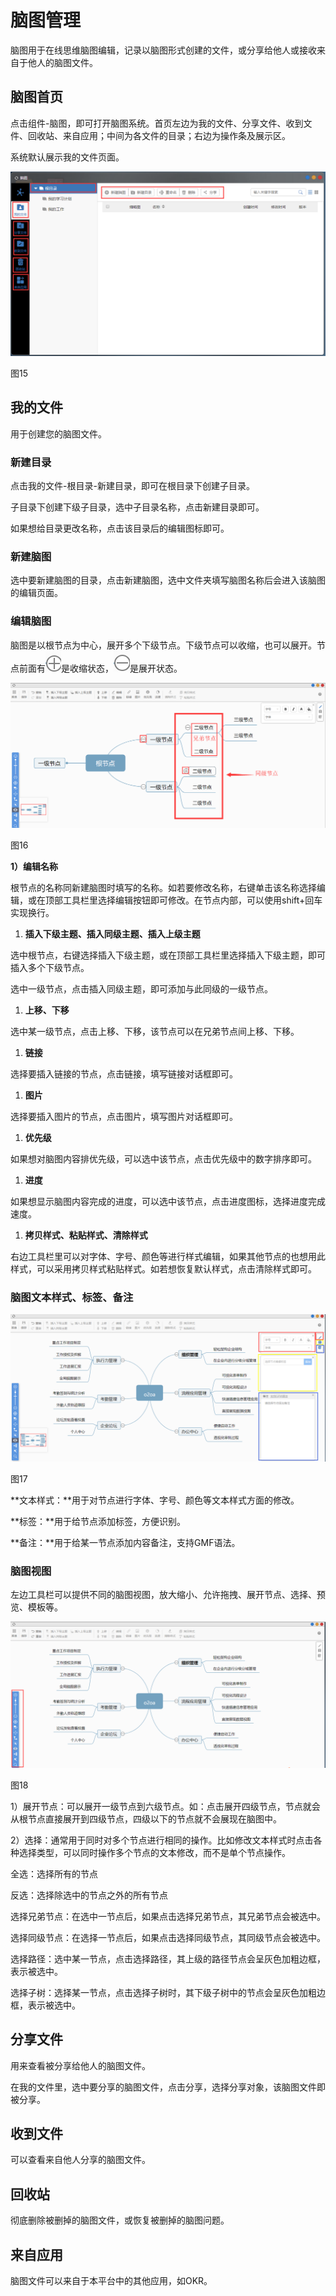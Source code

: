 # 脑图管理

脑图用于在线思维脑图编辑，记录以脑图形式创建的文件，或分享给他人或接收来自于他人的脑图文件。

## 脑图首页

点击组件-脑图，即可打开脑图系统。首页左边为我的文件、分享文件、收到文件、回收站、来自应用；中间为各文件的目录；右边为操作条及展示区。

系统默认展示我的文件页面。

![](../.gitbook/assets/0%20%286%29.png)

图15

## 我的文件

 用于创建您的脑图文件。

### 新建目录

点击我的文件-根目录-新建目录，即可在根目录下创建子目录。

子目录下创建下级子目录，选中子目录名称，点击新建目录即可。

如果想给目录更改名称，点击该目录后的编辑图标即可。

### 新建脑图

选中要新建脑图的目录，点击新建脑图，选中文件夹填写脑图名称后会进入该脑图的编辑页面。

### 编辑脑图

脑图是以根节点为中心，展开多个下级节点。下级节点可以收缩，也可以展开。节点前面有![](../.gitbook/assets/1%20%2813%29.png)是收缩状态，![](../.gitbook/assets/2%20%282%29.png)是展开状态。

![](../.gitbook/assets/3%20%285%29.png)

图16

**1）编辑名称**

根节点的名称同新建脑图时填写的名称。如若要修改名称，右键单击该名称选择编辑，或在顶部工具栏里选择编辑按钮即可修改。在节点内部，可以使用shift+回车 实现换行。

1. **插入下级主题、插入同级主题、插入上级主题**

选中根节点，右键选择插入下级主题，或在顶部工具栏里选择插入下级主题，即可插入多个下级节点。

选中一级节点，点击插入同级主题，即可添加与此同级的一级节点。

1. **上移、下移**

选中某一级节点，点击上移、下移，该节点可以在兄弟节点间上移、下移。

1. **链接**

选择要插入链接的节点，点击链接，填写链接对话框即可。

1. **图片**

选择要插入图片的节点，点击图片，填写图片对话框即可。

1. **优先级**

如果想对脑图内容排优先级，可以选中该节点，点击优先级中的数字排序即可。

1. **进度**

如果想显示脑图内容完成的进度，可以选中该节点，点击进度图标，选择进度完成速度。

1. **拷贝样式、粘贴样式、清除样式**

右边工具栏里可以对字体、字号、颜色等进行样式编辑，如果其他节点的也想用此样式，可以采用拷贝样式粘贴样式。如若想恢复默认样式，点击清除样式即可。

### 脑图文本样式、标签、备注

![](../.gitbook/assets/4%20%288%29.png)

图17

**文本样式：**用于对节点进行字体、字号、颜色等文本样式方面的修改。

**标签：**用于给节点添加标签，方便识别。

**备注：**用于给某一节点添加内容备注，支持GMF语法。

### 脑图视图

左边工具栏可以提供不同的脑图视图，放大缩小、允许拖拽、展开节点、选择、预览、模板等。

![](../.gitbook/assets/5%20%286%29.png)

图18

1）展开节点：可以展开一级节点到六级节点。如：点击展开四级节点，节点就会从根节点直接展开到四级节点，四级以下的节点就不会展现在脑图中。

2）选择：通常用于同时对多个节点进行相同的操作。比如修改文本样式时点击各种选择类型，可以同时操作多个节点的文本修改，而不是单个节点操作。

全选：选择所有的节点

反选：选择除选中的节点之外的所有节点

选择兄弟节点：在选中一节点后，如果点击选择兄弟节点，其兄弟节点会被选中。

选择同级节点：在选择一节点后，如果点击选择同级节点，其同级节点会被选中。

选择路径：选中某一节点，点击选择路径，其上级的路径节点会呈灰色加粗边框，表示被选中。

选择子树：选择某一节点，点击选择子树时，其下级子树中的节点会呈灰色加粗边框，表示被选中。

## 分享文件

用来查看被分享给他人的脑图文件。

在我的文件里，选中要分享的脑图文件，点击分享，选择分享对象，该脑图文件即被分享。

## 收到文件

可以查看来自他人分享的脑图文件。

## 回收站

彻底删除被删掉的脑图文件，或恢复被删掉的脑图问题。

## 来自应用

脑图文件可以来自于本平台中的其他应用，如OKR。

